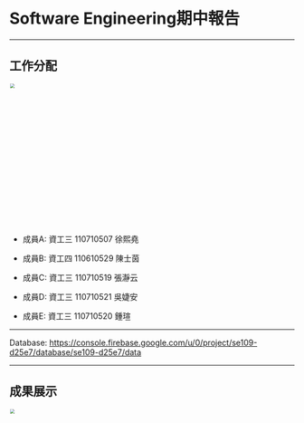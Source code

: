 
# Software Engineering期中報告

<hr>

## 工作分配

<img src="https://github.com/syuan0327/se/blob/master/img/work.jpg" style="zoom:50%" width="500px"/>

* 成員A: 資工三 110710507 徐熙堯

* 成員B: 資工四 110610529 陳士茵

* 成員C: 資工三 110710519 張瀞云

* 成員D: 資工三 110710521 吳婕安

* 成員E: 資工三 110710520 鍾瑄

<hr>

Database: https://console.firebase.google.com/u/0/project/se109-d25e7/database/se109-d25e7/data

<hr>

## 成果展示

<img src="https://github.com/syuan0327/se/blob/master/img/result.gif" style="zoom:50%" width="1000px"/>

